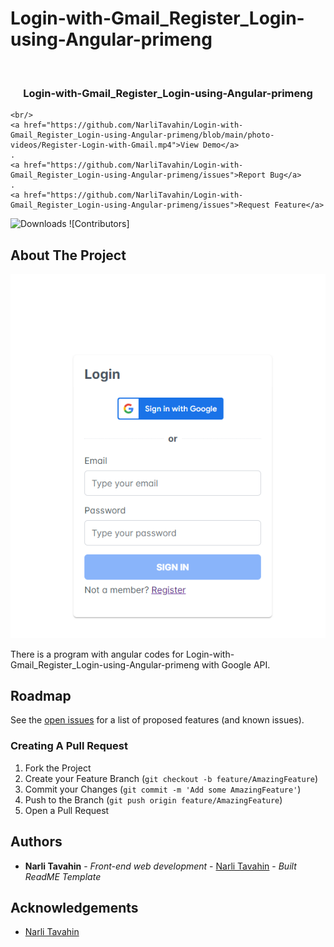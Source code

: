 
# Login-with-Gmail_Register_Login-using-Angular-primeng

<br/>
<p align="center">
 

  <h3 align="center">Login-with-Gmail_Register_Login-using-Angular-primeng</h3>

  <p align="center">
    
    <br/>
    <a href="https://github.com/NarliTavahin/Login-with-Gmail_Register_Login-using-Angular-primeng/blob/main/photo-videos/Register-Login-with-Gmail.mp4">View Demo</a>
    .
    <a href="https://github.com/NarliTavahin/Login-with-Gmail_Register_Login-using-Angular-primeng/issues">Report Bug</a>
    .
    <a href="https://github.com/NarliTavahin/Login-with-Gmail_Register_Login-using-Angular-primeng/issues">Request Feature</a>
  </p>
</p>

![Downloads](https://img.shields.io/github/downloads/NarliTavahin/Login-with-Gmail_Register_Login-using-Angular-primeng/total) ![Contributors]



## About The Project

![Screen Shot](https://github.com/NarliTavahin/Login-with-Gmail_Register_Login-using-Angular-primeng/blob/main/photo-videos/Register-Login-with-Gmail.png)

There is a program with angular codes for Login-with-Gmail_Register_Login-using-Angular-primeng with Google API.




## Roadmap

See the [open issues](https://github.com/NarliTavahin/Login-with-Gmail_Register_Login-using-Angular-primeng/issues) for a list of proposed features (and known issues).


### Creating A Pull Request

1. Fork the Project
2. Create your Feature Branch (`git checkout -b feature/AmazingFeature`)
3. Commit your Changes (`git commit -m 'Add some AmazingFeature'`)
4. Push to the Branch (`git push origin feature/AmazingFeature`)
5. Open a Pull Request


## Authors

* **Narli Tavahin** - *Front-end web development* - [Narli Tavahin](https://github.com/NarliTavahin/) - *Built ReadME Template*

## Acknowledgements

* [Narli Tavahin](https://github.com/NarliTavahin/) 
